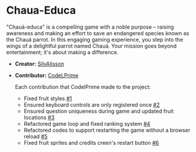 # Chaua-Educa

"Chauá-educa" is a compelling game with a noble purpose – raising awareness and making an effort to save an endangered species known as the Chauá parrot. In this engaging gaming experience, you step into the wings of a delightful parrot named Chauá. Your mission goes beyond entertainment; it's about making a difference.

- **Creator:** [SilvAlisson](https://github.com/SilvAlisson)
- **Contributor:**  [CodeLPrime](https://github.com/CodeLPrime)

  Each contribution that CodelPrime made to the project:
  - Fixed fruit styles [#1](https://github.com/SilvAlisson/Chaua-Educa/pull/1)
  - Ensured keyboard controls are only registered once [#2](https://github.com/SilvAlisson/Chaua-Educa/pull/4)
  - Ensured question uniqueness during game and updated fruit locations [#3](https://github.com/SilvAlisson/Chaua-Educa/pull/7)
  - Refactored game loop and fixed ranking system [#4](https://github.com/SilvAlisson/Chaua-Educa/pull/8)
  - Refactored codes to support restarting the game without a browser reload [#5](https://github.com/SilvAlisson/Chaua-Educa/pull/11)
  - Fixed fruit sprites and credits creen's restart button [#6](https://github.com/SilvAlisson/Chaua-Educa/pull/14)